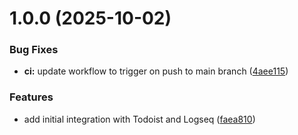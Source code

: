 # 1.0.0 (2025-10-02)


### Bug Fixes

* **ci:** update workflow to trigger on push to main branch ([4aee115](https://github.com/avelino/logseq-todoist-backup/commit/4aee11595f36f7d64a43e2c9ef725ed962d63a3a))


### Features

* add initial integration with Todoist and Logseq ([faea810](https://github.com/avelino/logseq-todoist-backup/commit/faea810e4dc5f93fcf7b9f7d166d91d726704812))
